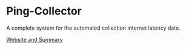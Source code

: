 Ping-Collector
==============

A complete system for the automated collection  internet latency data.

[Website and Summary](https://zdware.com/wp/ping-collector/)
